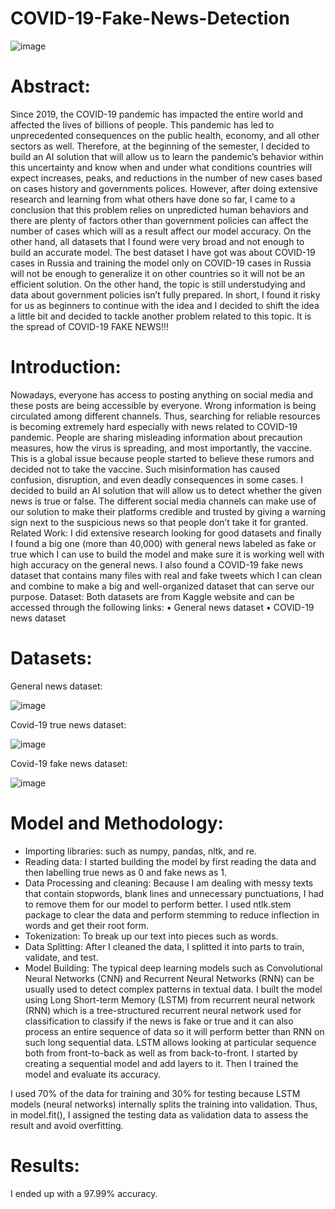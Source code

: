 # COVID-19-Fake-News-Detection

![image](https://drive.google.com/file/d/1buHRQIFzZPqL01wHfefDcxP-VegloYdR)


# Abstract:
Since 2019, the COVID-19 pandemic has impacted the entire world and affected the lives of billions of people. This pandemic has led to unprecedented consequences on the public health, economy, and all other sectors as well. Therefore, at the beginning of the semester, I decided to build an AI solution that will allow us to learn the pandemic’s behavior within this uncertainty and know when and under what conditions countries will expect increases, peaks, and reductions in the number of new cases based on cases history and governments polices. However, after doing extensive research and learning from what others have done so far, I came to a conclusion that this problem relies on unpredicted human behaviors and there are plenty of factors other than government policies can affect the number of cases which will as a result affect our model accuracy. On the other hand, all datasets that I found were very broad and not enough to build an accurate model. The best dataset I have got was about COVID-19 cases in Russia and training the model only on COVID-19 cases in Russia will not be enough to generalize it on other countries so it will not be an efficient solution. On the other hand, the topic is still understudying and data about government policies isn’t fully prepared. In short, I found it risky for us as beginners to continue with the idea and I decided to shift the idea a little bit and decided to tackle another problem related to this topic. It is the spread of COVID-19 FAKE NEWS!!!

# Introduction: 
Nowadays, everyone has access to posting anything on social media and these posts are being accessible by everyone. Wrong information is being circulated among different channels. Thus, searching for reliable resources is becoming extremely hard especially with news related to COVID-19 pandemic. People are sharing misleading information about precaution measures, how the virus is spreading, and most importantly, the vaccine. This is a global issue because people started to believe these rumors and decided not to take the vaccine. Such misinformation has caused confusion, disruption, and even deadly consequences in some cases.
I decided to build an AI solution that will allow us to detect whether the given news is true or false. The different social media channels can make use of our solution to make their platforms credible and trusted by giving a warning sign next to the suspicious news so that people don’t take it for granted. 
Related Work:
I did extensive research looking for good datasets and finally I found a big one (more than 40,000) with general news labeled as fake or true which I can use to build the model and make sure it is working well with high accuracy on the general news. I also found a COVID-19 fake news dataset that contains many files with real and fake tweets which I can clean and combine to make a big and well-organized dataset that can serve our purpose.
Dataset:
 Both datasets are from Kaggle website and can be accessed through the following links:
•	General news dataset 
•	COVID-19 news dataset 

# Datasets:
General news dataset:  

![image](https://drive.google.com/uc?export=view&id=1loZErA_zaYRQsIRa6Gy08luOwDKv2zvC)

Covid-19 true news dataset:  

![image](https://drive.google.com/uc?export=view&id=1_2p60q5VHxN2X_AMruLbCcK4Po3Jn-KA)

Covid-19 fake news dataset:  

![image](https://drive.google.com/uc?export=view&id=1TsmZ6a26QEoF_78ze9jgfppgGIMo91x_)   
# Model and Methodology:
-	Importing libraries: such as numpy, pandas, nltk, and re. 
-	Reading data: I started building the model by first reading the data and then labelling true news as 0 and fake news as 1. 
-	Data Processing and cleaning: Because I am dealing with messy texts that contain stopwords, blank lines and unnecessary punctuations, I had to remove them for our model to perform better. I used ntlk.stem package to clear the data and perform stemming to reduce inflection in words and get their root form. 
-	Tokenization: To break up our text into pieces such as words.
-	Data Splitting: After I cleaned the data, I splitted it into parts to train, validate, and test.
-	Model Building: The typical deep learning models such as Convolutional Neural Networks (CNN) and Recurrent Neural Networks (RNN) can be usually used to detect complex patterns in textual data. I built the model using Long Short-term Memory (LSTM) from recurrent neural network (RNN) which is a tree-structured recurrent neural network used for classification to classify if the news is fake or true and it can also process an entire sequence of data so it will perform better than RNN on such long sequential data. LSTM allows looking at particular sequence both from front-to-back as well as from back-to-front.  I started by creating a sequential model and add layers to it. Then I trained the model and evaluate its accuracy. 

I used 70% of the data for training and 30% for testing because LSTM models (neural networks) internally splits the training into validation. Thus, in model.fit(), I assigned the testing data as validation data to assess the result and avoid overfitting.


# Results:
I ended up with a 97.99% accuracy.

